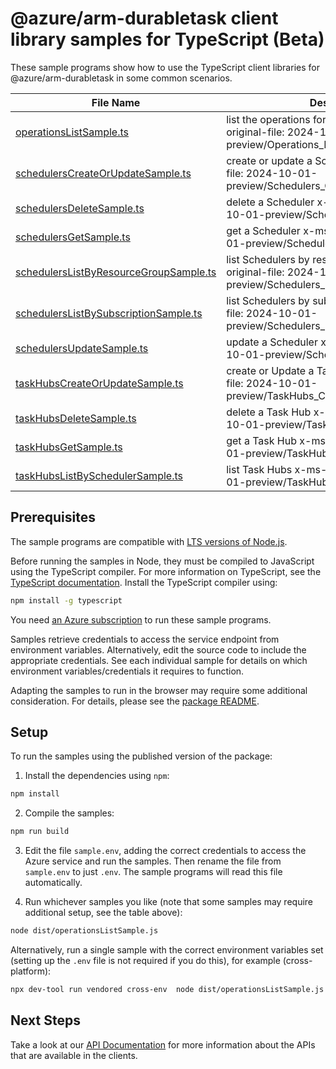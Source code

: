 # @azure/arm-durabletask client library samples for TypeScript (Beta)

These sample programs show how to use the TypeScript client libraries for @azure/arm-durabletask in some common scenarios.

| **File Name**                                                                 | **Description**                                                                                              |
| ----------------------------------------------------------------------------- | ------------------------------------------------------------------------------------------------------------ |
| [operationsListSample.ts][operationslistsample]                               | list the operations for the provider x-ms-original-file: 2024-10-01-preview/Operations_List.json             |
| [schedulersCreateOrUpdateSample.ts][schedulerscreateorupdatesample]           | create or update a Scheduler x-ms-original-file: 2024-10-01-preview/Schedulers_CreateOrUpdate.json           |
| [schedulersDeleteSample.ts][schedulersdeletesample]                           | delete a Scheduler x-ms-original-file: 2024-10-01-preview/Schedulers_Delete.json                             |
| [schedulersGetSample.ts][schedulersgetsample]                                 | get a Scheduler x-ms-original-file: 2024-10-01-preview/Schedulers_Get.json                                   |
| [schedulersListByResourceGroupSample.ts][schedulerslistbyresourcegroupsample] | list Schedulers by resource group x-ms-original-file: 2024-10-01-preview/Schedulers_ListByResourceGroup.json |
| [schedulersListBySubscriptionSample.ts][schedulerslistbysubscriptionsample]   | list Schedulers by subscription x-ms-original-file: 2024-10-01-preview/Schedulers_ListBySubscription.json    |
| [schedulersUpdateSample.ts][schedulersupdatesample]                           | update a Scheduler x-ms-original-file: 2024-10-01-preview/Schedulers_Update.json                             |
| [taskHubsCreateOrUpdateSample.ts][taskhubscreateorupdatesample]               | create or Update a Task Hub x-ms-original-file: 2024-10-01-preview/TaskHubs_CreateOrUpdate.json              |
| [taskHubsDeleteSample.ts][taskhubsdeletesample]                               | delete a Task Hub x-ms-original-file: 2024-10-01-preview/TaskHubs_Delete.json                                |
| [taskHubsGetSample.ts][taskhubsgetsample]                                     | get a Task Hub x-ms-original-file: 2024-10-01-preview/TaskHubs_Get.json                                      |
| [taskHubsListBySchedulerSample.ts][taskhubslistbyschedulersample]             | list Task Hubs x-ms-original-file: 2024-10-01-preview/TaskHubs_ListByScheduler.json                          |

## Prerequisites

The sample programs are compatible with [LTS versions of Node.js](https://github.com/nodejs/release#release-schedule).

Before running the samples in Node, they must be compiled to JavaScript using the TypeScript compiler. For more information on TypeScript, see the [TypeScript documentation][typescript]. Install the TypeScript compiler using:

```bash
npm install -g typescript
```

You need [an Azure subscription][freesub] to run these sample programs.

Samples retrieve credentials to access the service endpoint from environment variables. Alternatively, edit the source code to include the appropriate credentials. See each individual sample for details on which environment variables/credentials it requires to function.

Adapting the samples to run in the browser may require some additional consideration. For details, please see the [package README][package].

## Setup

To run the samples using the published version of the package:

1. Install the dependencies using `npm`:

```bash
npm install
```

2. Compile the samples:

```bash
npm run build
```

3. Edit the file `sample.env`, adding the correct credentials to access the Azure service and run the samples. Then rename the file from `sample.env` to just `.env`. The sample programs will read this file automatically.

4. Run whichever samples you like (note that some samples may require additional setup, see the table above):

```bash
node dist/operationsListSample.js
```

Alternatively, run a single sample with the correct environment variables set (setting up the `.env` file is not required if you do this), for example (cross-platform):

```bash
npx dev-tool run vendored cross-env  node dist/operationsListSample.js
```

## Next Steps

Take a look at our [API Documentation][apiref] for more information about the APIs that are available in the clients.

[operationslistsample]: https://github.com/Azure/azure-sdk-for-js/blob/main/sdk/durabletask/arm-durabletask/samples/v1-beta/typescript/src/operationsListSample.ts
[schedulerscreateorupdatesample]: https://github.com/Azure/azure-sdk-for-js/blob/main/sdk/durabletask/arm-durabletask/samples/v1-beta/typescript/src/schedulersCreateOrUpdateSample.ts
[schedulersdeletesample]: https://github.com/Azure/azure-sdk-for-js/blob/main/sdk/durabletask/arm-durabletask/samples/v1-beta/typescript/src/schedulersDeleteSample.ts
[schedulersgetsample]: https://github.com/Azure/azure-sdk-for-js/blob/main/sdk/durabletask/arm-durabletask/samples/v1-beta/typescript/src/schedulersGetSample.ts
[schedulerslistbyresourcegroupsample]: https://github.com/Azure/azure-sdk-for-js/blob/main/sdk/durabletask/arm-durabletask/samples/v1-beta/typescript/src/schedulersListByResourceGroupSample.ts
[schedulerslistbysubscriptionsample]: https://github.com/Azure/azure-sdk-for-js/blob/main/sdk/durabletask/arm-durabletask/samples/v1-beta/typescript/src/schedulersListBySubscriptionSample.ts
[schedulersupdatesample]: https://github.com/Azure/azure-sdk-for-js/blob/main/sdk/durabletask/arm-durabletask/samples/v1-beta/typescript/src/schedulersUpdateSample.ts
[taskhubscreateorupdatesample]: https://github.com/Azure/azure-sdk-for-js/blob/main/sdk/durabletask/arm-durabletask/samples/v1-beta/typescript/src/taskHubsCreateOrUpdateSample.ts
[taskhubsdeletesample]: https://github.com/Azure/azure-sdk-for-js/blob/main/sdk/durabletask/arm-durabletask/samples/v1-beta/typescript/src/taskHubsDeleteSample.ts
[taskhubsgetsample]: https://github.com/Azure/azure-sdk-for-js/blob/main/sdk/durabletask/arm-durabletask/samples/v1-beta/typescript/src/taskHubsGetSample.ts
[taskhubslistbyschedulersample]: https://github.com/Azure/azure-sdk-for-js/blob/main/sdk/durabletask/arm-durabletask/samples/v1-beta/typescript/src/taskHubsListBySchedulerSample.ts
[apiref]: https://learn.microsoft.com/javascript/api/@azure/arm-durabletask?view=azure-node-preview
[freesub]: https://azure.microsoft.com/free/
[package]: https://github.com/Azure/azure-sdk-for-js/tree/main/sdk/durabletask/arm-durabletask/README.md
[typescript]: https://www.typescriptlang.org/docs/home.html
